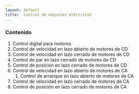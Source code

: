 ```yaml
---
layout: default
title:  Control de máquinas eléctricas
...
```


### Contenido

1. Control digital para motores
2. Control de velocidad en lazo abierto de motores de CD
3. Control de velocidad en lazo cerrado de motores de CD
4. Control de par en lazo cerrado de motores de CD
5. Control de posición en lazo cerrado de motores de CD
6. Control de velocidad en lazo abierto de motores de CA
    1. Control de arranque en lazo abierto de motores de CA
7. Control de velocidad en lazo cerrado de motores de CA
8. Control de posición en lazo cerrado de motores de CA
